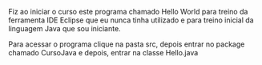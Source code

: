 Fiz ao iniciar o curso este programa chamado Hello World para treino da ferramenta IDE Eclipse que eu nunca tinha utilizado e para treino inicial da linguagem Java que sou iniciante.

Para acessar o programa clique na pasta src, depois entrar no package chamado CursoJava e depois, entrar na classe Hello.java
